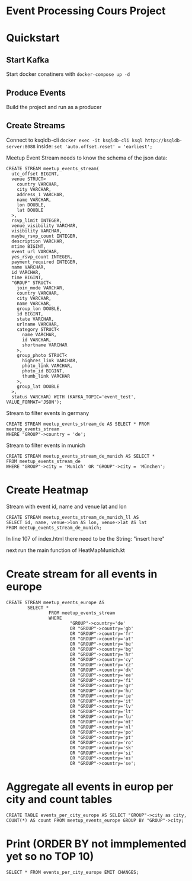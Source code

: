 # Event Processing Cours Project
# Quickstart
## Start Kafka
Start docker conatiners with `docker-compose up -d`

## Produce Events
Build the project and run as a producer

## Create Streams
Connect to ksqldb-cli
`docker exec -it ksqldb-cli ksql http://ksqldb-server:8088`
inside:
`set 'auto.offset.reset' = 'earliest';`

Meetup Event Stream needs to know the schema of the json data:
```
CREATE STREAM meetup_events_stream( 
  utc_offset BIGINT,
  venue STRUCT<
    country VARCHAR,
    city VARCHAR,
    address_1 VARCHAR,
    name VARCHAR,
    lon DOUBLE,
    lat DOUBLE
  >,
  rsvp_limit INTEGER,
  venue_visibility VARCHAR,
  visibility VARCHAR,
  maybe_rsvp_count INTEGER,
  description VARCHAR,
  mtime BIGINT,
  event_url VARCHAR,
  yes_rsvp_count INTEGER,
  payment_required INTEGER,
  name VARCHAR,
  id VARCHAR,
  time BIGINT,
  "GROUP" STRUCT<
    join_mode VARCHAR,
    country VARCHAR,
    city VARCHAR,
    name VARCHAR,
    group_lon DOUBLE,
    id BIGINT,
    state VARCHAR,
    urlname VARCHAR,
    category STRUCT<
      name VARCHAR,
      id VARCHAR,
      shortname VARCHAR
    >,
    group_photo STRUCT<
      highres_link VARCHAR,
      photo_link VARCHAR,
      photo_id BIGINT,
      thumb_link VARCHAR
    >,
    group_lat DOUBLE
  >,
  status VARCHAR) WITH (KAFKA_TOPIC='event_test', VALUE_FORMAT='JSON');
```
Stream to filter events in germany
```
CREATE STREAM meetup_events_stream_de AS SELECT * FROM meetup_events_stream 
WHERE "GROUP"->country = 'de';
```
Stream to filter events in munich
```
CREATE STREAM meetup_events_stream_de_munich AS SELECT * 
FROM meetup_events_stream_de 
WHERE "GROUP"->city = 'Munich' OR "GROUP"->city = 'München';
```
# Create Heatmap
Stream with event id, name and venue lat and lon
```
CREATE STREAM meetup_events_stream_de_munich_ll AS 
SELECT id, name, venue->lon AS lon, venue->lat AS lat
FROM meetup_events_stream_de_munich;
```
In line 107 of index.html there need to be the String: "insert here"

next run the main function of HeatMapMunich.kt

# Create stream for all events in europe
```
CREATE STREAM meetup_events_europe AS
        SELECT *
                FROM meetup_events_stream 
                WHERE 
                        "GROUP"->country='de' 
                        OR "GROUP"->country='gb'
                        OR "GROUP"->country='fr'
                        OR "GROUP"->country='at'
                        OR "GROUP"->country='be'
                        OR "GROUP"->country='bg'
                        OR "GROUP"->country='hr'
                        OR "GROUP"->country='cy'
                        OR "GROUP"->country='cz'
                        OR "GROUP"->country='dk'
                        OR "GROUP"->country='ee'
                        OR "GROUP"->country='fi'
                        OR "GROUP"->country='gr'
                        OR "GROUP"->country='hu'
                        OR "GROUP"->country='ie'
                        OR "GROUP"->country='it'
                        OR "GROUP"->country='lv'
                        OR "GROUP"->country='lt'
                        OR "GROUP"->country='lu'
                        OR "GROUP"->country='mt'
                        OR "GROUP"->country='nl'
                        OR "GROUP"->country='po'
                        OR "GROUP"->country='pt'
                        OR "GROUP"->country='ro'
                        OR "GROUP"->country='sk'
                        OR "GROUP"->country='si'
                        OR "GROUP"->country='es'
                        OR "GROUP"->country='se';
```

# Aggregate all events in europ per city and count tables
```
CREATE TABLE events_per_city_europe AS SELECT "GROUP"->city as city, COUNT(*) AS count FROM meetup_events_europe GROUP BY "GROUP"->city;
```

# Print  (ORDER BY not immplemented yet so no TOP 10)
```
SELECT * FROM events_per_city_europe EMIT CHANGES;
```
